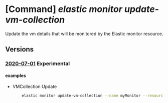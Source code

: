 # [Command] _elastic monitor update-vm-collection_

Update the vm details that will be monitored by the Elastic monitor resource.

## Versions

### [2020-07-01](/Resources/mgmt-plane/L3N1YnNjcmlwdGlvbnMve30vcmVzb3VyY2Vncm91cHMve30vcHJvdmlkZXJzL21pY3Jvc29mdC5lbGFzdGljL21vbml0b3JzL3t9L3ZtY29sbGVjdGlvbnVwZGF0ZQ==/2020-07-01.xml) **Experimental**

<!-- mgmt-plane /subscriptions/{}/resourcegroups/{}/providers/microsoft.elastic/monitors/{}/vmcollectionupdate 2020-07-01 -->

#### examples

- VMCollection Update
    ```bash
        elastic monitor update-vm-collection --name myMonitor --resource-group myResourceGroup --operation-name Add --vm-resource-id /subscriptions/00000000-0000-0000-0000-000000000000/resourceGroups/myResourceGroup/providers/Microsoft.Compute/virtualmachines/myVM
    ```
